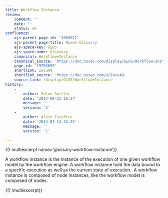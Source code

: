 ```yaml
---
title: Workflow Instance
review:
    comment: ''
    date: ''
    status: ok
confluence:
    ajs-parent-page-id: '3868922'
    ajs-parent-page-title: Nuxeo Glossary
    ajs-space-key: GLOS
    ajs-space-name: Glossary
    canonical: Workflow+Instance
    canonical_source: 'https://doc.nuxeo.com/display/GLOS/Workflow+Instance'
    page_id: '19793699'
    shortlink: IwcuAQ
    shortlink_source: 'https://doc.nuxeo.com/x/IwcuAQ'
    source_link: /display/GLOS/Workflow+Instance
history:
    - 
        author: Solen Guitter
        date: '2014-09-23 16:27'
        message: ''
        version: '2'
    - 
        author: Alain Escaffre
        date: '2014-07-14 23:23'
        message: ''
        version: '1'

---
```

{{! multiexcerpt name='glossary-workflow-instance'}}

A workflow instance is the instance of the execution of one given workflow model by the workflow engine. A workflow instance hold the data bound to a specific execution as well as the current state of execution. &nbsp;A workflow instance is composed of node instances, like the workflow model is composed of nodes.

{{! /multiexcerpt}}

&nbsp;

&nbsp;